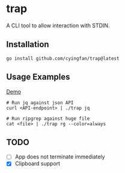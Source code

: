 # trap

A CLI tool to allow interaction with STDIN.


## Installation
`go install github.com/cyingfan/trap@latest`

## Usage Examples
[Demo](trap.gif)

```
# Run jq against json API
curl <API-endpoint> | ./trap jq

# Run ripgrep against huge file
cat <file> | ./trap rg --color=always
```


## TODO
- [ ] App does not terminate immediately
- [X] Clipboard support
